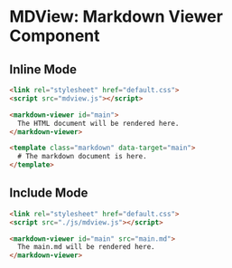 # MDView: Markdown Viewer Component

## Inline Mode
```HTML
<link rel="stylesheet" href="default.css">
<script src="mdview.js"></script>

<markdown-viewer id="main">
  The HTML document will be rendered here.
</markdown-viewer>

<template class="markdown" data-target="main">
  # The markdown document is here.
</template>
```

## Include Mode
```HTML
<link rel="stylesheet" href="default.css">
<script src="./js/mdview.js"></script>

<markdown-viewer id="main" src="main.md">
  The main.md will be rendered here.
</markdown-viewer>
```

